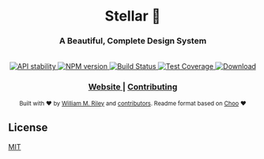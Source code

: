 <h1 align="center">Stellar 🌌</h1>
<h3 align="center">A Beautiful, Complete Design System</h3>

<br />

<div align="center">
  <!-- Stability -->
  <a href="https://nodejs.org/api/documentation.html#documentation_stability_index">
    <img src="https://img.shields.io/badge/stability-experimental-orange.svg?style=flat-square"
      alt="API stability" />
  </a>
  <!-- NPM version -->
  <a href="https://npmjs.org/package/@stellar-design/core">
    <img src="https://img.shields.io/npm/v/@stellar-design/core.svg?style=flat-square"
      alt="NPM version" />
  </a>
  <!-- Build Status -->
  <a href="https://travis-ci.org/splitinfinities/Stellar">
    <img src="https://travis-ci.org/splitinfinities/Stellar.svg?branch=core"
      alt="Build Status" />
  </a>

  <!-- Test Coverage -->
  <a href="https://codecov.io/github/splitinfinities/Stellar">
    <img src="https://codecov.io/gh/splitinfinities/Stellar/branch/core/graph/badge.svg"
      alt="Test Coverage" />
  </a>

  <!-- Downloads -->
  <a href="https://npmjs.org/package/@stellar-design/core">
    <img src="https://img.shields.io/npm/dt/@stellar-design/core.svg?style=flat-square"
      alt="Download" />
  </a>
</div>

<div align="center">
  <h3>
    <a href="https://stellar.desi/gn">
      Website
    </a>
    <!--
    <span> | </span>
      <a href="https://stellar.desi/gn/guide">
        Guide
      </a>
    -->
    <span> | </span>
    <!-- <a href="https://github.com/trainyard/choo-cli"> -->
    <!--   CLI -->
    <!-- </a> -->
    <!-- <span> | </span> -->
    <a href="https://github.com/splitinfinities/Stellar/blob/master/.github/CONTRIBUTING.md">
      Contributing
    </a>
  </h3>
</div>

<div align="center">
  <sub>Built with ❤︎ by
  <a href="https://twitter.com/splitinfinities">William M. Riley</a> and
  <a href="https://github.com/splitinfinities/Stellar/graphs/contributors">contributors</a>.
  Readme format based on <a href="https://github.com/choo/choojs">Choo</a> ❤︎
</div>

## License
[MIT](https://tldrlegal.com/license/mit-license)

